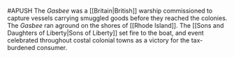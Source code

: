 #APUSH 
The *Gasbee* was a [[Britain|British]] warship commissioned to capture vessels carrying smuggled goods before they reached the colonies. The *Gasbee* ran aground on the shores of [[Rhode Island]]. The [[Sons and Daughters of Liberty|Sons of Liberty]] set fire to the boat, and event celebrated throughout costal colonial towns as a victory for the tax-burdened consumer.